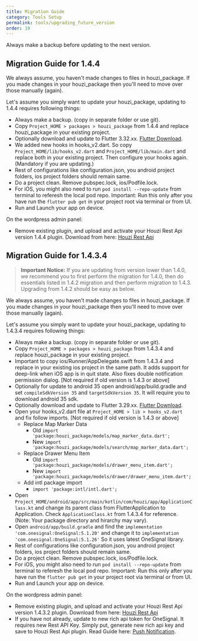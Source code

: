 ```yaml
---
title: Migration Guide
category: Tools Setup
permalink: tools/upgrading_future_version
order: 19
---
```


Always make a backup before updating to the next version.


## Migration Guide for 1.4.4

We always assume, you haven't made changes to files in houzi_package. If you made changes in your houzi_package then you'll need to move over those manually (again).

Let's assume you simply want to update your houzi_package, updating to 1.4.4 requires following things:

- Always make a backup. (copy in separate folder or use git).
- Copy `Project_HOME > packages > houzi_package` from 1.4.4 and replace houzi_package in your existing project. 
- Optionally download and update to Flutter 3.32.xx. [Flutter Download](../tools/flutter_setup).
- We added new hooks in hooks_v2.dart. So copy `Project_HOME/lib/hooks_v2.dart` and `Project_HOME/lib/main.dart` and replace both in your existing project. Then configure your hooks again. (Mandatory if you are updating.)
- Rest of configurations like configuration.json, you android project folders, ios project folders should remain same.
- Do a project clean. Remove pubspec.lock, ios/Podfile.lock.
- For iOS, you might also need to run `pod install --repo-update` from terminal to referesh the local pod repo. Important: Run this only after you have run the `flutter pub get` in your project root via terminal or from UI.
- Run and Launch your app on device.

On the wordpress admin panel:
- Remove existing plugin, and upload and activate your Houzi Rest Api version 1.4.4 plugin. Download from here: [Houzi Rest Api](https://github.com/booleanbites/houzi-rest-api/releases/latest.zip) 




## Migration Guide for 1.4.3.4

> **Important Notice:** If you are updating from version lower than 1.4.0, we recommend you to first perform the migration for 1.4.0, then do essentials listed in 1.4.2 migration and then perform migration to 1.4.3. Upgrading from 1.4.2 should be easy as below.

We always assume, you haven't made changes to files in houzi_package. If you made changes in your houzi_package then you'll need to move over those manually (again).

Let's assume you simply want to update your houzi_package, updating to 1.4.3.4 requires following things:

- Always make a backup. (copy in separate folder or use git).
- Copy `Project_HOME > packages > houzi_package` from 1.4.3.4 and replace houzi_package in your existing project.
- Important to copy ios/Runner/AppDelegate.swift from 1.4.3.4 and replace in your existing ios project in the same path. It adds support for deep-link when iOS app is in quit state. Also fixes double notification permission dialog. [Not required if old version is  1.4.3 or above]
- Optionally for update to android 35 open android/app/build.gradle and set `compileSdkVersion 35` and `targetSdkVersion 35`. It will require you to download android 35 sdk. 
- Optionally download and update to Flutter 3.29.xx. [Flutter Download](../tools/flutter_setup).
- Open your hooks_v2.dart file at `Project_HOME > lib > hooks_v2.dart` and fix follow imports.  [Not required if old version is 1.4.3 or above]
    - Replace Map Marker Data
      - Old `import 'package:houzi_package/models/map_marker_data.dart';`
      - New `import 'package:houzi_package/models/search/map_marker_data.dart';`
    - Replace Drawer Menu Item
      - Old `import 'package:houzi_package/models/drawer_menu_item.dart';`
      - New `import 'package:houzi_package/models/drawer/drawer_menu_item.dart';`
    - Add intl package import
      - `import 'package:intl/intl.dart';`
- Open `Project_HOME/android/app/src/main/kotlin/com/houzi/app/ApplicationClass.kt` and change its parent class from FlutterApplication to Application. Check `ApplicationClass.kt` from 1.4.3.4 for reference. (Note: Your package directory and hirarchy may vary).
- Open `android/app/build.gradle` and find the `implementation 'com.onesignal:OneSignal:5.1.20'` and change it to `implementation 'com.onesignal:OneSignal:5.1.26'` So it uses latest OneSignal library.
- Rest of configurations like configuration.json, you android project folders, ios project folders should remain same.
- Do a project clean. Remove pubspec.lock, ios/Podfile.lock.
- For iOS, you might also need to run `pod install --repo-update` from terminal to referesh the local pod repo. Important: Run this only after you have run the `flutter pub get` in your project root via terminal or from UI.
- Run and Launch your app on device.

On the wordpress admin panel:
- Remove existing plugin, and upload and activate your Houzi Rest Api version 1.4.3.2 plugin. Download from here: [Houzi Rest Api](https://github.com/booleanbites/houzi-rest-api/releases/latest.zip) 
- If you have not already, update to new rich api token for OneSignal. It requires new Rest API Key. Simply put, generate new rich api key and save to Houzi Rest Api plugin. Read Guide here: [Push Notification](../tools/push_notifications_integration).





